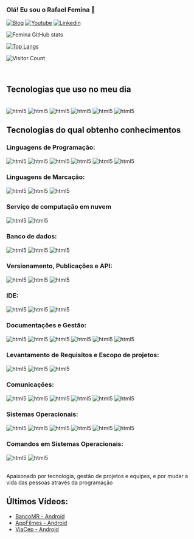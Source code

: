 
### Olá! Eu sou o Rafael Femina 👋

[![Blog](https://img.shields.io/badge/website-000000?style=for-the-badge&logo=About.me&logoColor=white)](https://rafaelfemina.webnode.page)
[![Youtube](https://img.shields.io/badge/YouTube-FF0000?style=for-the-badge&logo=youtube&logoColor=white)](https://www.youtube.com/@rfemina1)
[![Linkedin](https://img.shields.io/badge/LinkedIn-0077B5?style=for-the-badge&logo=linkedin&logoColor=white)](https://www.linkedin.com/in/rafael-femina-0628692a0/)

![Femina GitHub stats](https://github-readme-stats.vercel.app/api?username=rfemina&show_icons=true&theme=dracula)

[![Top Langs](https://github-readme-stats.vercel.app/api/top-langs/?username=rfemina&llangs_count=8)](https://github.com/rfemina/github-readme-stats)
</br>

![Visitor Count](https://profile-counter.glitch.me/{rfemina}/count.svg)

</br>

## Tecnologias que uso no meu dia

<div style="display: inline_block"><br/>
  <img align="center" alt="html5" src="https://img.shields.io/badge/Java-ED8B00?style=for-the-badge&logo=openjdk&logoColor=white" />
  <img align="center" alt="html5" src="https://img.shields.io/badge/Kotlin-0095D5?&style=for-the-badge&logo=kotlin&logoColor=white" />
  <img align="center" alt="html5" src="https://img.shields.io/badge/SQLite-07405E?style=for-the-badge&logo=sqlite&logoColor=white" />
  <img align="center" alt="html5" src="https://img.shields.io/badge/Android_Studio-3DDC84?style=for-the-badge&logo=android-studio&logoColor=white" />
  <img align="center" alt="html5" src="https://img.shields.io/badge/Gradle-02303A.svg?style=for-the-badge&logo=Gradle&logoColor=white" />
  <img align="center" alt="html5" src="https://img.shields.io/badge/MySQL-000?style=for-the-badge&logo=firebase&logoColor=ffca28" />
</div>

## Tecnologias do qual obtenho conhecimentos

### Linguagens de Programação:
  <div style="display: inline_block">
  <img align="center" alt="html5" src="https://img.shields.io/badge/JavaScript-323330?style=for-the-badge&logo=javascript&logoColor=F7DF1E" />
  <img align="center" alt="html5" src="https://img.shields.io/badge/Bootstrap-563D7C?style=for-the-badge&logo=bootstrap&logoColor=white" />
  <img align="center" alt="html5" src="https://img.shields.io/badge/C%23-239120?style=for-the-badge&logo=c-sharp&logoColor=white" />
  <img align="center" alt="html5" src="https://img.shields.io/badge/Wordpress-21759B?style=for-the-badge&logo=wordpress&logoColor=white" />
  <img align="center" alt="html5" src="https://img.shields.io/badge/PHP-777BB4?style=for-the-badge&logo=php&logoColor=white" />
  <img align="center" alt="html5" src="https://img.shields.io/badge/python-3670A0?style=for-the-badge&logo=python&logoColor=ffdd54" />    
  </div>

### Linguagens de Marcação:
  <div style="display: inline_block"> 
  <img align="center" alt="html5" src="https://img.shields.io/badge/HTML5-E34F26?style=for-the-badge&logo=html5&logoColor=white" />
  <img align="center" alt="html5" src="https://img.shields.io/badge/CSS3-1572B6?style=for-the-badge&logo=css3&logoColor=white" />
  <img align="center" alt="html5" src="https://img.shields.io/badge/Markdown-000?style=for-the-badge&logo=markdown" />
  </div>

### Serviço de computação em nuvem
  <div style="display: inline_block">
  <img align="center" alt="html5" src="https://img.shields.io/badge/Cloudflare-F38020?style=for-the-badge&logo=Cloudflare&logoColor=white" />
  <img align="center" alt="html5" src="https://img.shields.io/badge/Vercel-000000?style=for-the-badge&logo=vercel&logoColor=white" />
  </div>

  ### Banco de dados:
  <div style="display: inline_block">
  <img align="center" alt="html5" src="https://img.shields.io/badge/MySQL-00000F?style=for-the-badge&logo=mysql&logoColor=white" />
  <img align="center" alt="html5" src="https://img.shields.io/badge/PostgreSQL-316192?style=for-the-badge&logo=postgresql&logoColor=white" />
  <img align="center" alt="html5" src="https://img.shields.io/badge/SQLite-07405E?style=for-the-badge&logo=sqlite&logoColor=white" />
  </div>

  ### Versionamento, Publicações e API:
  <div style="display: inline_block">
  <img align="center" alt="html5" src="https://img.shields.io/badge/GitHub-100000?style=for-the-badge&logo=github&logoColor=white" />
  <img align="center" alt="html5" src="https://img.shields.io/badge/Google_Play-414141?style=for-the-badge&logo=google-play&logoColor=white" />
  <img align="center" alt="html5" src="https://img.shields.io/badge/Postman-FF6C37.svg?style=for-the-badge&logo=Postman&logoColor=white" />
  </div>

  ### IDE:
  <div style="display: inline_block">
  <img align="center" alt="html5" src="https://img.shields.io/badge/IntelliJ_IDEA-000000.svg?style=for-the-badge&logo=intellij-idea&logoColor=white" />
  <img align="center" alt="html5" src="https://img.shields.io/badge/Visual_Studio-5C2D91?style=for-the-badge&logo=visual%20studio&logoColor=white" />
  <img align="center" alt="html5" src="https://img.shields.io/badge/Visual_Studio_Code-0078D4?style=for-the-badge&logo=visual%20studio%20code&logoColor=white" />
  </div>

  ### Documentações e Gestão:
  <div style="display: inline_block">
  <img align="center" alt="html5" src="https://img.shields.io/badge/Notion-000000?style=for-the-badge&logo=notion&logoColor=white" />
  <img align="center" alt="html5" src="https://img.shields.io/badge/Trello-0052CC?style=for-the-badge&logo=trello&logoColor=white" />
  <img align="center" alt="html5" src="https://img.shields.io/badge/Jira-0052CC?style=for-the-badge&logo=Jira&logoColor=white" />
  <img align="center" alt="html5" src="https://img.shields.io/badge/Google%20Sheets-34A853?style=for-the-badge&logo=google-sheets&logoColor=white" />
  <img align="center" alt="html5" src="https://img.shields.io/badge/Microsoft_Office-D83B01?style=for-the-badge&logo=microsoft-office&logoColor=white" />
  <img align="center" alt="html5" src="https://img.shields.io/badge/power_bi-F2C811?style=for-the-badge&logo=powerbi&logoColor=black" />
  </div>

  ### Levantamento de Requisitos e Escopo de projetos:
  <div style="display: inline_block">
  <img align="center" alt="html5" src="https://img.shields.io/badge/Miro-050038?style=for-the-badge&logo=Miro&logoColor=white" />
  <img align="center" alt="html5" src="https://img.shields.io/badge/confluence-%23172BF4.svg?style=for-the-badge&logo=confluence&logoColor=white" />
  <img align="center" alt="html5" src="https://img.shields.io/badge/Jira-0052CC?style=for-the-badge&logo=Jira&logoColor=white" />
  </div>
  
  ### Comunicações:
  <div style="display: inline_block">
  <img align="center" alt="html5" src="https://img.shields.io/badge/Discord-%235865F2.svg?style=for-the-badge&logo=discord&logoColor=white" />
  <img align="center" alt="html5" src="https://img.shields.io/badge/Google%20Meet-00897B?style=for-the-badge&logo=google-meet&logoColor=white" />
  <img align="center" alt="html5" src="https://img.shields.io/badge/Skype-%2300AFF0.svg?style=for-the-badge&logo=Skype&logoColor=white" />
  <img align="center" alt="html5" src="https://img.shields.io/badge/Slack-4A154B?style=for-the-badge&logo=slack&logoColor=white" /> 
  <img align="center" alt="html5" src="https://img.shields.io/badge/WhatsApp-25D366?style=for-the-badge&logo=whatsapp&logoColor=white" />
  <img align="center" alt="html5" src="https://img.shields.io/badge/Zoom-2D8CFF?style=for-the-badge&logo=zoom&logoColor=white" />
  </div>

  ### Sistemas Operacionais:
  <div style="display: inline_block">
  <img align="center" alt="html5" src="https://img.shields.io/badge/Windows-000?style=for-the-badge&logo=windows&logoColor=2CA5E0" />
  <img align="center" alt="html5" src="https://img.shields.io/badge/Ubuntu-35495E?style=for-the-badge&logo=ubuntu&logoColor=2CA5E0" />
  <img align="center" alt="html5" src="https://img.shields.io/badge/Debian-D70A53?style=for-the-badge&logo=debian&logoColor=white" />
  <img align="center" alt="html5" src="https://img.shields.io/badge/Android-3DDC84?style=for-the-badge&logo=android&logoColor=white" />
  <img align="center" alt="html5" src="https://img.shields.io/badge/iOS-000000?style=for-the-badge&logo=ios&logoColor=white" />
  <img align="center" alt="html5" src="https://img.shields.io/badge/Windows-000?style=for-the-badge&logo=windows&logoColor=2CA5E0" />
  </div>

  ### Comandos em Sistemas Operacionais:
  <div style="display: inline_block">
  <img align="center" alt="html5" src="https://img.shields.io/badge/powershell-5391FE?style=for-the-badge&logo=powershell&logoColor=white" />
  <img align="center" alt="html5" src="https://img.shields.io/badge/Shell_Script-121011?style=for-the-badge&logo=gnu-bash&logoColor=white" />    
  </div>
</br>

Apaixonado por tecnologia, gestão de projetos e equipes, e por mudar a vida das pessoas através da programação

## Últimos Vídeos:
- [BancoMR - Android](https://www.youtube.com/watch?v=tZGAbwQD-nU)</br>
- [AppFilmes - Android](https://www.youtube.com/watch?v=Cs2HoPNT1KU)</br>
- [ViaCep - Android](https://www.youtube.com/watch?v=9In1lbcDZew)</br>
